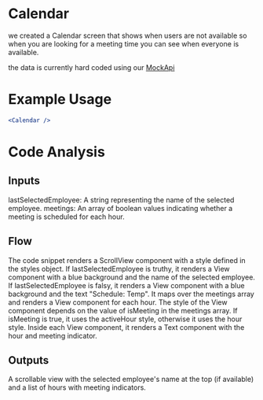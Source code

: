 
# Calendar

we created a Calendar screen that shows when users are not available so when you are looking for a meeting time you can see when everyone is available.

the data is currently hard coded using our [MockApi](https://github.com/Colleak/Backend-Colleak/blob/main/Documentation/Mock%20API%20Doc.md)

# Example Usage

```jsx
<Calendar />
```

# Code Analysis

## Inputs

lastSelectedEmployee: A string representing the name of the selected employee.
meetings: An array of boolean values indicating whether a meeting is scheduled for each hour.

## Flow

The code snippet renders a ScrollView component with a style defined in the styles object.
If lastSelectedEmployee is truthy, it renders a View component with a blue background and the name of the selected employee.
If lastSelectedEmployee is falsy, it renders a View component with a blue background and the text "Schedule: Temp".
It maps over the meetings array and renders a View component for each hour.
The style of the View component depends on the value of isMeeting in the meetings array. If isMeeting is true, it uses the activeHour style, otherwise it uses the hour style.
Inside each View component, it renders a Text component with the hour and meeting indicator.

## Outputs
A scrollable view with the selected employee's name at the top (if available) and a list of hours with meeting indicators.